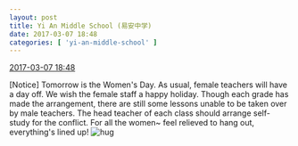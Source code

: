 ```yaml
---
layout: post
title: Yi An Middle School (易安中学)
date: 2017-03-07 18:48
categories: [ 'yi-an-middle-school' ]
---
```


<div class="weibo-info">
  <a href="http://weibo.com/6074218720/EyIm6ClLZ">2017-03-07 18:48</a>
</div>

[Notice] Tomorrow is the Women's Day. As usual, female teachers will have a day off. We wish the female staff a happy holiday. Though each grade has made the arrangement, there are still some lessons unable to be taken over by male teachers. The head teacher of each class should arrange self-study for the conflict. For all the women~ feel relieved to hang out, everything's lined up! ![hug](http://img.t.sinajs.cn/t4/appstyle/expression/ext/normal/27/bba_org.gif)

